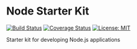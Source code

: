 # Node Starter Kit

[![Build Status](https://travis-ci.org/Legend1991/node-starter-kit.svg?branch=master)](https://travis-ci.org/Legend1991/node-starter-kit)
[![Coverage Status](https://coveralls.io/repos/github/Legend1991/node-starter-kit/badge.svg?branch=master)](https://coveralls.io/github/Legend1991/node-starter-kit?branch=master)
[![License: MIT](https://img.shields.io/badge/License-MIT-lightgrey.svg)](https://opensource.org/licenses/MIT)

Starter kit for developing Node.js applications
